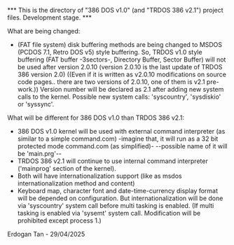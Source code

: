 *** This is the directory of "386 DOS v1.0" (and "TRDOS 386 v2.1") project files. Development stage. ***

What are being changed:

* (FAT file system) disk buffering methods are being changed to MSDOS (PCDOS 7.1, Retro DOS v5) style buffering.
    So, TRDOS v1.0 style buffering (FAT buffer -3sectors-, Directory Buffer, Sector Buffer) will not be
    used after version 2.0.10 (version 2.0.10 is the last update of TRDOS 386 version 2.0) 
   ((Even if it is written as v2.0.10 modifications on source code pages.. 
     there are two versions of 2.0.10, one of them is v2.1 pre-work.))
   Version number will be declared as 2.1 after adding new system calls to the kernel.
   Possible new system calls: 'syscountry', 'sysdiskio' or 'syssync'.

What will be different for 386 DOS v1.0 than TRDOS 386 v2.1:
   * 386 DOS v1.0 kernel will be used with external command interpreter (as similar to a simple command.com)
    -imagine that, it will run as a 32 bit protected mode command.com (as simplified)-
    --possible name of it will be 'main.prg'--
   * TRDOS 386 v2.1 will continue to use internal command interpreter ('mainprog' section of the kernel).
   * Both will have internationalization support (like as msdos internationalization method and content)
   * Keyboard map, character font and date-time-currency display format will be depended on configuration.
     But internationalization will be done via 'syscountry' system call before multi tasking is enabled.
     (If multi tasking is enabled via 'sysemt' system call. Modification will be prohibited except process 1.)

Erdogan Tan - 29/04/2025
